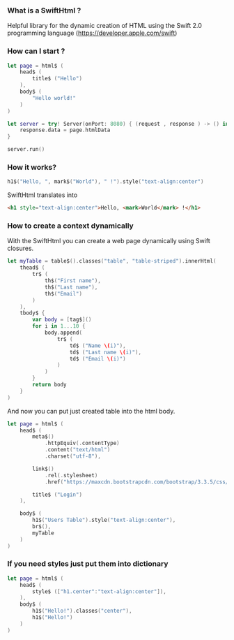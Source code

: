 ### What is a SwiftHtml ?

Helpful library for the dynamic creation of HTML using the Swift 2.0 programming language (https://developer.apple.com/swift)

### How can I start ?

```swift
let page = html$ (
	head$ (
		title$ ("Hello")
	),
	body$ (
		"Hello world!"
	)
)

let server = try! Server(onPort: 8080) { (request , response ) -> () in
	response.data = page.htmlData
}

server.run()

```

### How it works?

```swift
h1$("Hello, ", mark$("World"), " !").style("text-align:center")
```

SwiftHtml translates into

```html
<h1 style="text-align:center">Hello, <mark>World</mark> !</h1>
```

### How to create a context dynamically

With the SwiftHtml you can create a web page dynamically using Swift closures.

```swift
let myTable = table$().classes("table", "table-striped").innerHtml(
	thead$ (
		tr$ (
			th$("First name"),
			th$("Last name"),
			th$("Email")
		)
	),
	tbody$ {
		var body = [tag$]()
		for i in 1...10 {
			body.append(
				tr$ (
					td$ ("Name \(i)"),
					td$ ("Last name \(i)"),
					td$ ("Email \(i)")
				)
			)
		}
		return body
	}
)
```

And now you can put just created table into the html body.

```swift
let page = html$ (
	head$ (
		meta$()
			.httpEquiv(.contentType)
			.content("text/html")
			.charset("utf-8"),

		link$()
			.rel(.stylesheet)
			.href("https://maxcdn.bootstrapcdn.com/bootstrap/3.3.5/css/bootstrap.min.css"),

		title$ ("Login")
	),

	body$ (
		h1$("Users Table").style("text-align:center"),
		br$(),
		myTable
	)
)
```

### If you need styles just put them into dictionary

```swift
let page = html$ (
	head$ (
		style$ (["h1.center":"text-align:center"]),
	),
	body$ (
		h1$("Hello!").classes("center"),
		h1$("Hello!")
	)
)
```

